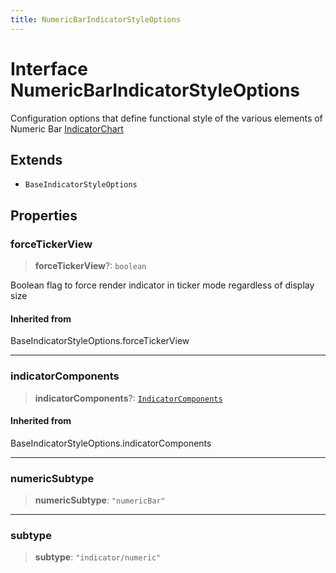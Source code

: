 ```yaml
---
title: NumericBarIndicatorStyleOptions
---
```


# Interface NumericBarIndicatorStyleOptions

Configuration options that define functional style of the various elements of Numeric Bar [IndicatorChart](../classes/class.IndicatorChart.md)

## Extends

- `BaseIndicatorStyleOptions`

## Properties

### forceTickerView

> **forceTickerView**?: `boolean`

Boolean flag to force render indicator in ticker mode regardless of display size

#### Inherited from

BaseIndicatorStyleOptions.forceTickerView

***

### indicatorComponents

> **indicatorComponents**?: [`IndicatorComponents`](../type-aliases/type-alias.IndicatorComponents.md)

#### Inherited from

BaseIndicatorStyleOptions.indicatorComponents

***

### numericSubtype

> **numericSubtype**: `"numericBar"`

***

### subtype

> **subtype**: `"indicator/numeric"`
